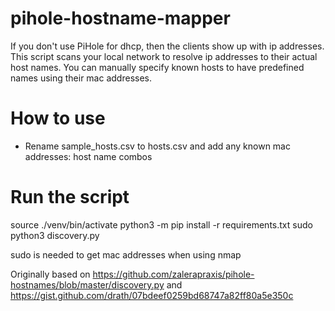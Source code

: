 # pihole-hostname-mapper

If you don't use PiHole for dhcp, then the clients show up with ip addresses. 
This script scans your local network to resolve ip addresses to their actual host names.
You can manually specify known hosts to have predefined names using their mac addresses.


# How to use
- Rename sample_hosts.csv to hosts.csv and add any known mac addresses: host name combos


# Run the script
source ./venv/bin/activate
python3 -m pip install -r requirements.txt
sudo python3 discovery.py

sudo is needed to get mac addresses when using nmap

Originally based on 
https://github.com/zalerapraxis/pihole-hostnames/blob/master/discovery.py
and 
https://gist.github.com/drath/07bdeef0259bd68747a82ff80a5e350c
